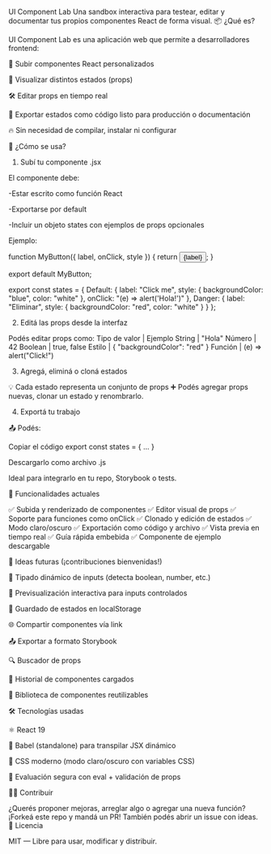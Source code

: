 UI Component Lab
Una sandbox interactiva para testear, editar y documentar tus propios componentes React de forma visual.
📦 ¿Qué es?

UI Component Lab es una aplicación web que permite a desarrolladores frontend:

  📁 Subir componentes React personalizados

  👀 Visualizar distintos estados (props)

  🛠 Editar props en tiempo real

  💾 Exportar estados como código listo para producción o documentación

  🔥 Sin necesidad de compilar, instalar ni configurar

🚀 ¿Cómo se usa?
1. Subí tu componente .jsx

El componente debe:

  -Estar escrito como función React

  -Exportarse por default

  -Incluir un objeto states con ejemplos de props opcionales


Ejemplo:

function MyButton({ label, onClick, style }) {
  return <button onClick={onClick} style={style}>{label}</button>;
}

export default MyButton;

export const states = {
  Default: {
    label: "Click me",
    style: { backgroundColor: "blue", color: "white" },
    onClick: "(e) => alert('Hola!')"
  },
  Danger: {
    label: "Eliminar",
    style: { backgroundColor: "red", color: "white" }
  }
};

2. Editá las props desde la interfaz

Podés editar props como:
Tipo de valor | Ejemplo
String | "Hola"
Número | 42
Boolean | true, false
Estilo | { "backgroundColor": "red" }
Función | (e) => alert("Click!")


3. Agregá, eliminá o cloná estados

💡 Cada estado representa un conjunto de props
➕ Podés agregar props nuevas, clonar un estado y renombrarlo.

4. Exportá tu trabajo

📤 Podés:

  Copiar el código export const states = { ... }

  Descargarlo como archivo .js

  Ideal para integrarlo en tu repo, Storybook o tests.


🧠 Funcionalidades actuales

✅ Subida y renderizado de componentes
✅ Editor visual de props
✅ Soporte para funciones como onClick
✅ Clonado y edición de estados
✅ Modo claro/oscuro
✅ Exportación como código y archivo
✅ Vista previa en tiempo real
✅ Guía rápida embebida
✅ Componente de ejemplo descargable

🔮 Ideas futuras (¡contribuciones bienvenidas!)

🎯 Tipado dinámico de inputs (detecta boolean, number, etc.)

🧪 Previsualización interactiva para inputs controlados

💾 Guardado de estados en localStorage

🌐 Compartir componentes vía link

📤 Exportar a formato Storybook

🔍 Buscador de props

📂 Historial de componentes cargados

🧱 Biblioteca de componentes reutilizables

🛠 Tecnologías usadas

  ⚛️ React 19

  🧠 Babel (standalone) para transpilar JSX dinámico

  🎨 CSS moderno (modo claro/oscuro con variables CSS)

  🧪 Evaluación segura con eval + validación de props

👨‍💻 Contribuir

¿Querés proponer mejoras, arreglar algo o agregar una nueva función?
¡Forkeá este repo y mandá un PR! También podés abrir un issue con ideas.
📄 Licencia

MIT — Libre para usar, modificar y distribuir.

